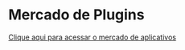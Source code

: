 # Mercado de Plugins

[Clique aqui para acessar o mercado de aplicativos](https://www.workerman.net/apps)
